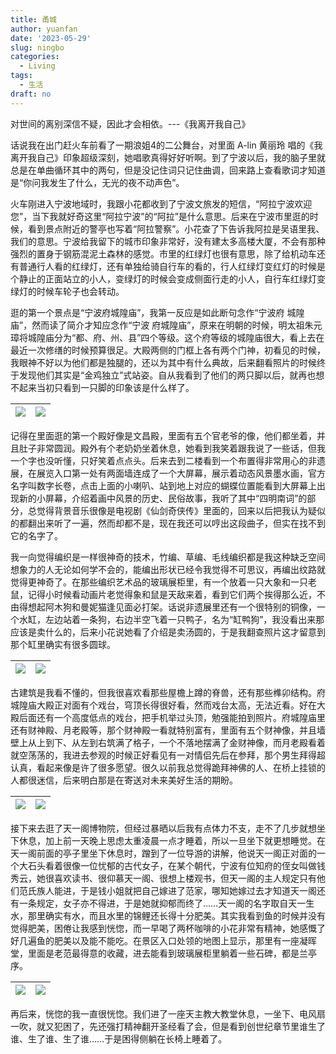 ```yaml
---
title: 甬城
author: yuanfan
date: '2023-05-29'
slug: ningbo
categories:
  - Living
tags:
  - 生活
draft: no
---
```


对世间的离别深信不疑，因此才会相依。---《我离开我自己》

<!--more-->

话说我在出门赶火车前看了一期浪姐4的二公舞台，对里面 A-lin 黄丽玲 唱的《我离开我自己》印象超级深刻，她唱歌真得好好听啊。到了宁波以后，我的脑子里就总是在单曲循环其中的两句，但是没记住词只记住曲调，回来路上查看歌词才知道是“你问我发生了什么，无光的夜不动声色”。

火车刚进入宁波地域时，我跟小花都收到了宁波文旅发的短信，“阿拉宁波欢迎您”，当下我就好奇这里“阿拉宁波”的“阿拉”是什么意思。后来在宁波市里逛的时候，看到景点附近的警亭也写着“阿拉警察”。小花查了下告诉我阿拉是吴语里我、我们的意思。宁波给我留下的城市印象非常好，没有建太多高楼大厦，不会有那种强烈的置身于钢筋混泥土森林的感觉。市里的红绿灯也很有意思，除了给机动车还有普通行人看的红绿灯，还有单独给骑自行车的看的，行人红绿灯变红灯的时候是个静止的正面站立的小人，变绿灯的时候会变成侧面行走的小人，自行车红绿灯变绿灯的时候车轮子也会转动。

逛的第一个景点是“宁波府城隍庙”，我第一反应是如此断句念作“宁波府 城隍庙”，然而读了简介才知应念作“宁波 府城隍庙”，原来在明朝的时候，明太祖朱元璋将城隍庙分为“都、府、州、县”四个等级。这个府等级的城隍庙很大，看上去在最近一次修缮的时候预算很足。大殿两侧的门框上各有两个门神，初看见的时候，我眼神不好以为他们都是独腿的，还以为其中有什么典故，后来翻看照片的时候终于发现他们其实是“金鸡独立”式站姿。自从我看到了他们的两只脚以后，就再也想不起来当初只看到一只脚的印象该是什么样了。

|![](https://yuanfan.rbind.io/images/2023/2023-05-29-07.jpg)|![](https://yuanfan.rbind.io/images/2023/2023-05-29-08.jpg)|
|:-:|:-:|

记得在里面逛的第一个殿好像是文昌殿，里面有五个官老爷的像，他们都坐着，并且肚子非常圆润。殿外有个老奶奶坐着休息，她看到我笑着跟我说了一些话，但我一个字也没听懂，只好笑着点点头。后来去到二楼看到一个布置得非常用心的非遗展，在展览入口第一处有两面墙连成了一个大屏幕，展示着动态风景墨水画，官方名字叫数字长卷，点击上面的小喇叭、站到地上对应的蝴蝶位置能看到大屏幕上出现新的小屏幕，介绍着画中风景的历史、民俗故事，我听了其中“四明南词”的部分，总觉得背景音乐很像是电视剧《仙剑奇侠传》里面的，回来以后把我认为疑似的都翻出来听了一遍，然而却都不是，现在我还可以哼出这段曲子，但实在找不到它的名字了。

我一向觉得编织是一样很神奇的技术，竹编、草编、毛线编织都是我这种缺乏空间想象力的人无论如何学不会的，能编出形状已经令我觉得不可思议，再编出纹路就觉得更神奇了。在那些编织艺术品的玻璃展柜里，有一个放着一只大象和一只老鼠，记得小时候看动画片老觉得象和鼠是天敌来着，看到它们两个挨得那么近，不由得想起阿木狗和曼妮猫逢见面必打架。话说非遗展里还有一个很特别的铜像，一个水缸，左边站着一条狗，右边半空飞着一只鸭子，名为“缸鸭狗”，我没看出来那应该是卖什么的，后来小花说她看了介绍是卖汤圆的，于是我翻查照片这才留意到那个缸里确实有很多圆球。

|![](https://yuanfan.rbind.io/images/2023/2023-05-29-05.jpg)|![](https://yuanfan.rbind.io/images/2023/2023-05-29-06.jpg)|
|:-:|:-:|

古建筑是我看不懂的，但我很喜欢看那些屋檐上蹲的脊兽，还有那些榫卯结构。府城隍庙大殿正对面有个戏台，穹顶长得很好看，然而戏台太高，无法近看。好在大殿后面还有一个高度低点的戏台，把手机举过头顶，勉强能拍到照片。府城隍庙里还有财神殿、月老殿等，那个财神殿一看就特别富有，里面有五个财神像，并且墙壁上从上到下、从左到右筑满了格子，一个不落地摆满了金财神像，而月老殿看着就空荡荡的，我进去参观的时候正好看见有一对情侣先后在参拜，那个男生拜得超认真，看起来像是许了很多愿望。很久以前我总觉得跪拜神佛的人、在桥上挂锁的人都很迷信，后来明白那是在寄送对未来美好生活的期盼。

|![](https://yuanfan.rbind.io/images/2023/2023-05-29-10.jpg)|![](https://yuanfan.rbind.io/images/2023/2023-05-29-11.jpg)|
|:-:|:-:|

接下来去逛了天一阁博物院，但经过暴晒以后我有点体力不支，走不了几步就想坐下休息，加上前一天晚上思虑太重凌晨一点才睡着，所以一旦坐下就更想睡觉。在天一阁前面的亭子里坐下休息时，蹭到了一位导游的讲解，他说天一阁正对面的一个大石头看着很像一位忧郁的古代女子，在某个朝代，宁波有位知府的侄女叫做钱秀云，她很喜欢读书、很仰慕天一阁、很想上楼观书，但天一阁的主人规定只有他们范氏族人能进，于是钱小姐就把自己嫁进了范家，哪知她嫁过去才知道天一阁还有一条规定，女子亦不得进，于是她就抑郁而终了……天一阁的名字取自天一生水，那里确实有水，而且水里的锦鲤还长得十分肥美。其实我看到鱼的时候并没有觉得肥美，困倦让我感到恍惚，而一早喝了两杯咖啡的小花非常有精神，她感慨了好几遍鱼的肥美以及能不能吃。在景区入口处领的地图上显示，那里有一座凝晖堂，里面是老范最得意的收藏，进去能看到玻璃展柜里躺着一些石碑，都是兰亭序。

|![](https://yuanfan.rbind.io/images/2023/2023-05-29-11.jpg)|![](https://yuanfan.rbind.io/images/2023/2023-05-29-12.jpg)|
|:-:|:-:|

再后来，恍惚的我一直很恍惚。我们进了一座天主教大教堂休息，一坐下、电风扇一吹，就又犯困了，先还强打精神翻开圣经看了会，但是看到创世纪章节里谁生了谁、生了谁、生了谁……于是困得侧躺在长椅上睡着了。
